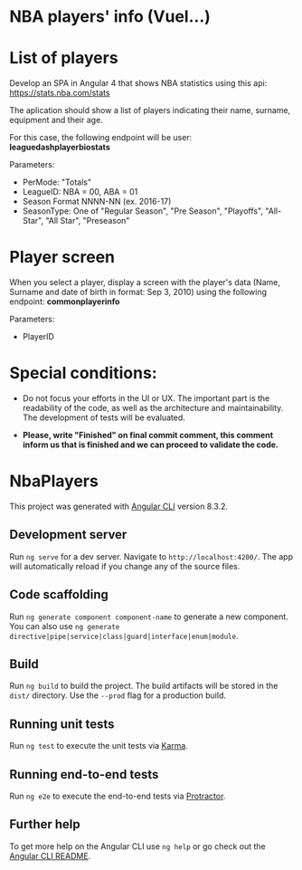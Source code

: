 # NBA players' info (Vuel...)


# List of players

Develop an SPA in Angular 4 that shows NBA statistics using this api: https://stats.nba.com/stats

The aplication should show a list of players indicating their name, surname, equipment and their age.

For this case, the following endpoint will be user: **leaguedashplayerbiostats**


Parameters:

- PerMode: "Totals"
- LeagueID: NBA = 00, ABA = 01
- Season Format NNNN-NN (ex. 2016-17)
- SeasonType: One of "Regular Season", "Pre Season", "Playoffs", "All-Star", "All Star", "Preseason"


# Player screen

When you select a player, display a screen with the player's data (Name, Surname and date of birth in format: Sep 3, 2010) using the following endpoint: **commonplayerinfo**

Parameters:

- PlayerID


# Special conditions:


- Do not focus your efforts in the UI or UX. The important part is the readability of the code, as well as the architecture and maintainability. The development of tests will be evaluated.

- **Please, write "Finished" on final commit comment, this comment inform us that is finished and we can proceed to validate the code.**

# NbaPlayers

This project was generated with [Angular CLI](https://github.com/angular/angular-cli) version 8.3.2.

## Development server

Run `ng serve` for a dev server. Navigate to `http://localhost:4200/`. The app will automatically reload if you change any of the source files.

## Code scaffolding

Run `ng generate component component-name` to generate a new component. You can also use `ng generate directive|pipe|service|class|guard|interface|enum|module`.

## Build

Run `ng build` to build the project. The build artifacts will be stored in the `dist/` directory. Use the `--prod` flag for a production build.

## Running unit tests

Run `ng test` to execute the unit tests via [Karma](https://karma-runner.github.io).

## Running end-to-end tests

Run `ng e2e` to execute the end-to-end tests via [Protractor](http://www.protractortest.org/).

## Further help

To get more help on the Angular CLI use `ng help` or go check out the [Angular CLI README](https://github.com/angular/angular-cli/blob/master/README.md).
